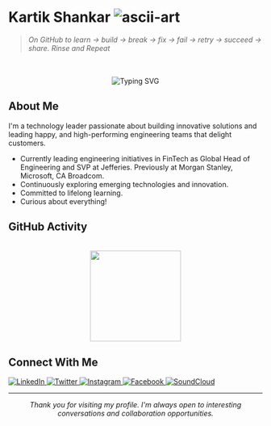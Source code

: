 # Kartik Shankar ![ascii-art](https://github.com/user-attachments/assets/8219e716-0285-4e16-9f8e-567cae5f3c62)

> *On GitHub to learn -> build -> break -> fix -> fail -> retry -> succeed -> share.* <i> Rinse and Repeat </i>
<br> 
<br>

<div align="center">
  <img src="https://readme-typing-svg.herokuapp.com?font=Montserrat&weight=600&size=32&duration=3000&pause=1000&color=0969DA&center=true&vCenter=true&width=600&lines=Technologist;Engineering+Leader;Builder;Problem+Solver" alt="Typing SVG" />
</div>

## About Me

I'm a technology leader passionate about building innovative solutions and leading happy, and high-performing engineering teams that delight customers.

- Currently leading engineering initiatives in FinTech as Global Head of Engineering and SVP at Jefferies. Previously at Morgan Stanley, Microsoft, CA Broadcom. 
- Continuously exploring emerging technologies and innovation.
- Committed to lifelong learning.
- Curious about everything!





## GitHub Activity
<br>
<div align="center">

  <img height="180em" src="https://github-readme-stats.vercel.app/api/top-langs/?username=kartikshankar-nyc&layout=compact&theme=default&hide_border=true" />
</div>


## Connect With Me

<div>
   <a href="https://www.linkedin.com/in/kartikshankar/">
    <img src="https://img.shields.io/badge/LinkedIn-0A66C2?style=for-the-badge&logo=linkedin&logoColor=white" alt="LinkedIn" />
  </a>
  <a href="https://twitter.com/kartikNYC">
    <img src="https://img.shields.io/badge/Twitter-1DA1F2?style=for-the-badge&logo=twitter&logoColor=white" alt="Twitter" />
  </a>
  <a href="https://www.instagram.com/kartikshankarnyc/">
    <img src="https://img.shields.io/badge/Instagram-E4405F?style=for-the-badge&logo=instagram&logoColor=white" alt="Instagram" />
  </a>
  <a href="https://www.facebook.com/shankar.kartik">
    <img src="https://img.shields.io/badge/Facebook-1877F2?style=for-the-badge&logo=facebook&logoColor=white" alt="Facebook" />
  </a>
  <a href="https://soundcloud.com/crypticbrahmin">
    <img src="https://img.shields.io/badge/SoundCloud-FF3300?style=for-the-badge&logo=soundcloud&logoColor=white" alt="SoundCloud" />
  </a>
</div>

---

<div align="center">
  <p><i>Thank you for visiting my profile. I'm always open to interesting conversations and collaboration opportunities.</i></p>
  
</div>
